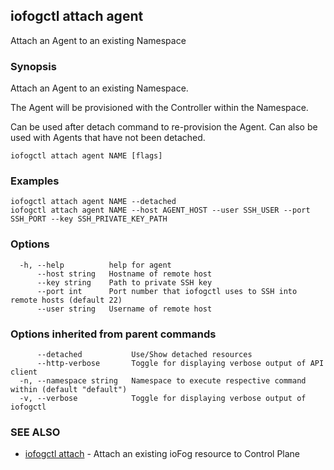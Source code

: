 ## iofogctl attach agent

Attach an Agent to an existing Namespace

### Synopsis

Attach an Agent to an existing Namespace.

The Agent will be provisioned with the Controller within the Namespace.

Can be used after detach command to re-provision the Agent. Can also be used with Agents that have not been detached.


```
iofogctl attach agent NAME [flags]
```

### Examples

```
iofogctl attach agent NAME --detached
iofogctl attach agent NAME --host AGENT_HOST --user SSH_USER --port SSH_PORT --key SSH_PRIVATE_KEY_PATH
```

### Options

```
  -h, --help          help for agent
      --host string   Hostname of remote host
      --key string    Path to private SSH key
      --port int      Port number that iofogctl uses to SSH into remote hosts (default 22)
      --user string   Username of remote host
```

### Options inherited from parent commands

```
      --detached           Use/Show detached resources
      --http-verbose       Toggle for displaying verbose output of API client
  -n, --namespace string   Namespace to execute respective command within (default "default")
  -v, --verbose            Toggle for displaying verbose output of iofogctl
```

### SEE ALSO

* [iofogctl attach](iofogctl_attach.md)	 - Attach an existing ioFog resource to Control Plane


